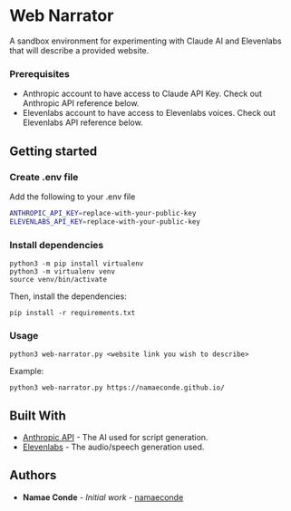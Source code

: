 # Web Narrator
A sandbox environment for experimenting with Claude AI and Elevenlabs that will describe a provided website.

### Prerequisites
- Anthropic account to have access to Claude API Key. Check out Anthropic API reference below.
- Elevenlabs account to have access to Elevenlabs voices. Check out Elevenlabs API reference below.

## Getting started

### Create .env file

Add the following to your .env file
```bash
ANTHROPIC_API_KEY=replace-with-your-public-key
ELEVENLABS_API_KEY=replace-with-your-public-key
```

### Install dependencies
```commandline
python3 -m pip install virtualenv
python3 -m virtualenv venv
source venv/bin/activate
```

Then, install the dependencies:
```
pip install -r requirements.txt
```

### Usage
```commandline
python3 web-narrator.py <website link you wish to describe>
```

Example:
```commandline
python3 web-narrator.py https://namaeconde.github.io/
```


## Built With
* [Anthropic API][anthropiclink] - The AI used for script generation.
* [Elevenlabs][elevenlabslink] - The audio/speech generation used.
## Authors

* **Namae Conde** - *Initial work* - [namaeconde][githublink]

[githublink]: https://github.com/namaeconde
[anthropiclink]: https://docs.anthropic.com/claude/reference/getting-started-with-the-api
[elevenlabslink]: https://elevenlabs.io/docs/introduction